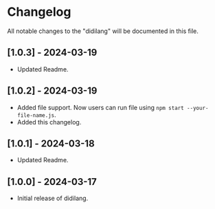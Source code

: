 # Changelog

All notable changes to the "didilang" will be documented in this file.

## [1.0.3] - 2024-03-19

- Updated Readme.

## [1.0.2] - 2024-03-19

- Added file support. Now users can run file using ```npm start --your-file-name.js```.
- Added this changelog.

## [1.0.1] - 2024-03-18

- Updated Readme.

## [1.0.0] - 2024-03-17

- Initial release of didilang.